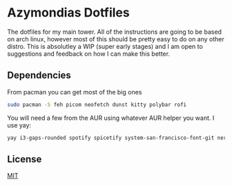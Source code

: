# Azymondias Dotfiles

The dotfiles for my main tower.  All of the instructions are going to be based on arch linux, however most of this should be pretty easy to do on any other distro. This is absolutley a WIP (super early stages) and I am open to suggestions and feedback on how I can make this better.

## Dependencies

From pacman you can get most of the big ones

```bash
sudo pacman -S feh picom neofetch dunst kitty polybar rofi
```
You will need a few from the AUR using whatever AUR helper you want.  I use yay:

```bash
yay i3-gaps-rounded spotify spicetify system-san-francisco-font-git nerd-fonts-complete
```


## License
[MIT](https://choosealicense.com/licenses/mit/)

